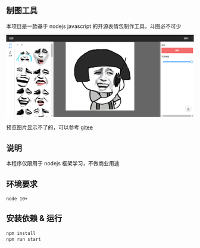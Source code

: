 ## 制图工具

本项目是一款基于 nodejs javascript 的开源表情包制作工具，斗图必不可少

![thumb](./thumb.png)

预览图片显示不了的，可以参考 [gitee](https://gitee.com/tailipu/emotion-creator)

## 说明

本程序仅限用于 nodejs 框架学习，不做商业用途

## 环境要求

```
node 10+
```

## 安装依赖 & 运行

```
npm install
npm run start
```

